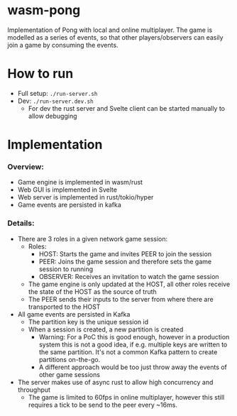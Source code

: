 # wasm-pong

Implementation of Pong with local and online multiplayer.
The game is modelled as a series of events, so that other players/observers can easily join a game by consuming the events.

# How to run

- Full setup: `./run-server.sh`
- Dev: `./run-server.dev.sh`
  - For dev the rust server and Svelte client can be started manually to allow debugging

# Implementation

### Overview:
- Game engine is implemented in wasm/rust
- Web GUI is implemented in Svelte
- Web server is implemented in rust/tokio/hyper
- Game events are persisted in kafka

### Details:
- There are 3 roles in a given network game session:
  - Roles: 
    - HOST: Starts the game and invites PEER to join the session
    - PEER: Joins the game session and therefore sets the game session to running
    - OBSERVER: Receives an invitation to watch the game session
  - The game engine is only updated at the HOST, all other roles receive the state of the HOST as the source of truth
  - The PEER sends their inputs to the server from where there are transported to the HOST
- All game events are persisted in Kafka
  - The partition key is the unique session id
  - When a session is created, a new partition is created
    - Warning: For a PoC this is good enough, however in a production system this is not a good idea, if e.g. multiple keys are written to the same partition. It's not a common Kafka pattern to create partitions on-the-go.
    - A different approach would be too just throw away the events of other game sessions
- The server makes use of async rust to allow high concurrency and throughput
  - The game is limited to 60fps in online multiplayer, however this still requires a tick to be send to the peer every ~16ms.
